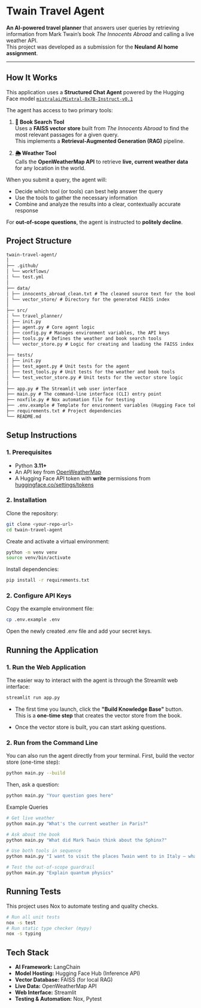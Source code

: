 #  Twain Travel Agent
**An AI-powered travel planner** that answers user queries by retrieving information from Mark Twain’s book *The Innocents Abroad* and calling a live weather API.  
This project was developed as a submission for the **Neuland AI home assignment**.

---
##  How It Works
This application uses a **Structured Chat Agent** powered by the Hugging Face model [`mistralai/Mixtral-8x7B-Instruct-v0.1`](https://huggingface.co/mistralai/Mixtral-8x7B-Instruct-v0.1)

The agent has access to two primary tools:

1. **📖 Book Search Tool**  
   Uses a **FAISS vector store** built from *The Innocents Abroad* to find the most relevant passages for a given query.  
   This implements a **Retrieval-Augmented Generation (RAG)** pipeline.

2. **🌦️ Weather Tool**  
   Calls the **OpenWeatherMap API** to retrieve **live, current weather data** for any location in the world.

When you submit a query, the agent will:

- Decide which tool (or tools) can best help answer the query
- Use the tools to gather the necessary information
- Combine and analyze the results into a clear, contextually accurate response  

For **out-of-scope questions**, the agent is instructed to **politely decline**.

## Project Structure
```markdown
twain-travel-agent/
│
├── .github/
│ └── workflows/
│ └── test.yml 
│
├── data/
│ ├── innocents_abroad_clean.txt # The cleaned source text for the book, 
│ └── vector_store/ # Directory for the generated FAISS index
│
├── src/
│ └── travel_planner/
│ ├── init.py
│ ├── agent.py # Core agent logic 
│ ├── config.py # Manages environment variables, the API keys
│ ├── tools.py # Defines the weather and book search tools
│ └── vector_store.py # Logic for creating and loading the FAISS index
│
├── tests/
│ ├── init.py
│ ├── test_agent.py # Unit tests for the agent 
│ ├── test_tools.py # Unit tests for the weather and book tools
│ └── test_vector_store.py # Unit tests for the vector store logic
│
├── app.py # The Streamlit web user interface
├── main.py # The command-line interface (CLI) entry point
├── noxfile.py # Nox automation file for testing 
├── .env.example # Template for environment variables (Hugging Face token and open weather map API key)
├── requirements.txt # Project dependencies
└── README.md 
```
## Setup Instructions

### 1. Prerequisites
- Python **3.11+**
- An API key from [OpenWeatherMap](https://openweathermap.org/api)
- A Hugging Face API token with **write** permissions from [huggingface.co/settings/tokens](https://huggingface.co/settings/tokens)

### 2. Installation
Clone the repository:
```bash
git clone <your-repo-url>
cd twain-travel-agent
```

Create and activate a virtual environment:
```bash
python -m venv venv
source venv/bin/activate 
```
Install dependencies:
```bash
pip install -r requirements.txt
```
### 2. Configure API Keys

Copy the example environment file:
```bash
cp .env.example .env
```
Open the newly created .env file and add your secret keys.

## Running the Application
### 1. Run the Web Application
The easier way to interact with the agent is through the Streamlit web interface:
```bash
streamlit run app.py
```
- The first time you launch, click the **"Build Knowledge Base"** button.  
  This is a **one-time step** that creates the vector store from the book.

- Once the vector store is built, you can start asking questions.

### 2. Run from the Command Line
You can also run the agent directly from your terminal.
First, build the vector store (one-time step):
```bash
python main.py --build
```
Then, ask a question:
```bash
python main.py "Your question goes here"
```

Example Queries
```bash
# Get live weather
python main.py "What's the current weather in Paris?"

# Ask about the book
python main.py "What did Mark Twain think about the Sphinx?"

# Use both tools in sequence
python main.py "I want to visit the places Twain went to in Italy — what's the weather like there now?"

# Test the out-of-scope guardrail
python main.py "Explain quantum physics"
```

## Running Tests
This project uses Nox to automate testing and quality checks.
```bash
# Run all unit tests
nox -s test
# Run static type checker (mypy)
nox -s typing
```

## Tech Stack
- **AI Framework:** LangChain
- **Model Hosting:** Hugging Face Hub (Inference API)
- **Vector Database:** FAISS (for local RAG)
- **Live Data:** OpenWeatherMap API
- **Web Interface:** Streamlit
- **Testing & Automation:** Nox, Pytest
